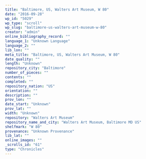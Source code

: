 ```yaml
---
title: "Baltimore, US, Walters Art Museum, W 80"
date: "2016-09-28"
wp_id: "5029"
wp_type: "scroll"
wp_slug: "baltimore-us-walters-art-museum-w-80"
creator: "admin"
online_bibliography_record: ""
language_1: "Unknown Language"
language_2: ""
lib_lon: ""
meta_title: "Baltimore, US, Walters Art Museum, W 80"
date_quality: ""
length: "Unknown"
repository_city: "Baltimore"
number_of_pieces: ""
contents: ""
completed: ""
repository_nation: "US"
orientation: ""
description: ""
prov_lon: ""
date_start: "Unknown"
prov_lat: ""
width: "Unknown"
repository: "Walters Art Museum"
repository_name_and_city: "Walters Art Museum, Baltimore MD US"
shelfmark: "W 80"
provenance: "Unknown Provenance"
lib_lat: ""
online_images: ""
_scrolls_id: "61"
type: "Chronicles"
---
```




